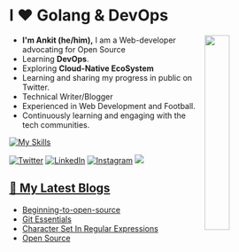 <h1>I ❤️ Golang & DevOps</h1>

<img width="30%" align='right' src="https://media2.giphy.com/media/cnhpl4IeYgU7MCBdV2/giphy.gif?cid=ecf05e47i4bin7z56588gx62a3w3sarz9uh840hhgfdn5o8d&ep=v1_gifs_search&rid=giphy.gif&ct=g">

<!-- Introduction -->
- <b> I'm Ankit (he/him),</b> I am a Web-developer advocating for Open Source
- Learning <b>DevOps</b>.
- Exploring <b>Cloud-Native EcoSystem</b>
- Learning and sharing my progress in public on Twitter.</a>
- Technical Writer/Blogger
- Experienced in Web Development and Football.
- Continuously learning and engaging with the tech communities.

<!-- My Skills -->
[![My Skills](https://skillicons.dev/icons?i=html,css,bootstrap,github,materialui,gitlab,java,js,go,gcp,bash,git,githubactions,figma,py,linux,netlify,vscode,postman,react,mysql,arduino&perline=8)](https://skillicons.dev)

<!-- Socials stats -->
[![Twitter](https://img.shields.io/badge/Twitter-%231DA1F2.svg?logo=Twitter&logoColor=white)](https://twitter.com/ankiit111)  [![LinkedIn](https://img.shields.io/badge/LinkedIn-%230077B5.svg?logo=linkedin&logoColor=white)](https://www.linkedin.com/in/ankit-k-6217b6225/)
[![Instagram](https://img.shields.io/badge/Instagram-%23E4405F.svg?logo=Instagram&logoColor=white)](https://www.instagram.com/ankitstwt/)
<a href="https://bmc.link/Ankistwt"><img src="https://img.shields.io/badge/buy%20me%20a-coffee-orange?style=flat&logo=ko-fi">

  
<!-- My blogs -->
## 📕 My Latest Blogs
<!-- BLOG-POST-LIST:START -->
- [Beginning-to-open-source](https://kumarankit1.hashnode.dev/beginning-to-open-source)
- [Git Essentials](https://kumarankit1.hashnode.dev/mindsdb)
- [Character Set In Regular Expressions](https://kumarankit1.hashnode.dev/character-set-in-regular-expressions)
- [Open Source](https://kumarankit1.hashnode.dev/open-source)
<!-- BLOG-POST-LIST:END -->

